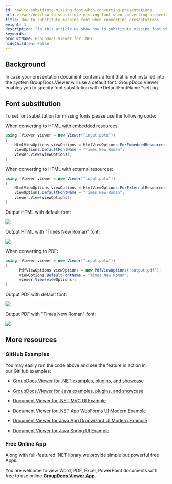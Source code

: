 ```yaml
---
id: how-to-substitute-missing-font-when-converting-presentations
url: viewer/net/how-to-substitute-missing-font-when-converting-presentations
title: How to substitute missing font when converting presentations
weight: 1
description: "In this article we show how to substitute missing font when converting presentations to HTML and PDF with GroupDocs.Viewer within your .NET applications."
keywords: 
productName: GroupDocs.Viewer for .NET
hideChildren: False
---
```

## Background

In case your presentation document contains a font that is not installed into the system GroupDocs.Viewer will use a default font. GroupDocs.Viewer enables you to specify font substitution with *DefaultFontName *setting.

## Font substitution

To set font substitution for missing fonts please use the following code:

When converting to HTML with embedded resources:

```csharp
using (Viewer viewer = new Viewer("input.pptx"))
{
    HtmlViewOptions viewOptions = HtmlViewOptions.ForEmbeddedResources("output/html_embedded/p_{0}.html");
    viewOptions.DefaultFontName = "Times New Roman";
    viewer.View(viewOptions);
}
```

When converting to HTML with external resources:

```csharp
using (Viewer viewer = new Viewer("input.pptx"))
{
    HtmlViewOptions viewOptions = HtmlViewOptions.ForExternalResources("output/html_external");
    viewOptions.DefaultFontName = "Times New Roman";
    viewer.View(viewOptions);
}
```

Output HTML with default font:

![](viewer-net/images/how-to-substitute-missing-font-when-converting-presentations.png)

Output HTML with "Times New Roman" font:

![](viewer-net/images/how-to-substitute-missing-font-when-converting-presentations_1.png)

When converting to PDF:

```csharp
using (Viewer viewer = new Viewer("input.pptx"))
{
      PdfViewOptions viewOptions = new PdfViewOptions("output.pdf");
      viewOptions.DefaultFontName = "Times New Roman";
      viewer.View(viewOptions);
}
```

Output PDF with default font:

![](viewer-net/images/how-to-substitute-missing-font-when-converting-presentations_2.png)

Output PDF with "Times New Roman" font:

![](viewer-net/images/how-to-substitute-missing-font-when-converting-presentations_3.png)

## More resources

### GitHub Examples

You may easily run the code above and see the feature in action in our GitHub examples:

*   [GroupDocs.Viewer for .NET examples, plugins, and showcase](https://github.com/groupdocs-viewer/GroupDocs.Viewer-for-.NET)
    
*   [GroupDocs.Viewer for Java examples, plugins, and showcase](https://github.com/groupdocs-viewer/GroupDocs.Viewer-for-Java)
    
*   [Document Viewer for .NET MVC UI Example](https://github.com/groupdocs-viewer/GroupDocs.Viewer-for-.NET-MVC) 
    
*   [Document Viewer for .NET App WebForms UI Modern Example](https://github.com/groupdocs-viewer/GroupDocs.Viewer-for-.NET-WebForms)
    
*   [Document Viewer for Java App Dropwizard UI Modern Example](https://github.com/groupdocs-viewer/GroupDocs.Viewer-for-Java-Dropwizard)
    
*   [Document Viewer for Java Spring UI Example](https://github.com/groupdocs-viewer/GroupDocs.Viewer-for-Java-Spring)
    

### Free Online App

Along with full-featured .NET library we provide simple but powerful free Apps.

You are welcome to view Word, PDF, Excel, PowerPoint documents with free to use online **[GroupDocs Viewer App](https://products.groupdocs.app/viewer)**.
